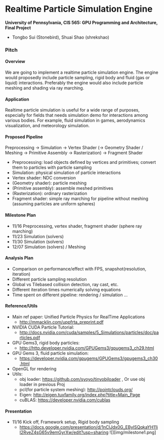 Real­time Particle Simulation Engine
===============

**University of Pennsylvania, CIS 565: GPU Programming and Architecture, Final Project**

* Tongbo Sui (Stonebird), Shuai Shao (shrekshao)

### Pitch
#### Overview

We are going to implement a real­time particle simulation engine. The engine would proposedly
include particle sampling, rigid body and fluid (gas or liquid) interactions. Preferably the engine would also include
particle meshing and shading via ray marching.

#### Application

Real­time particle simulation is useful for a wide range of purposes, especially for fields that needs
simulation demo for interactions among various bodies. For example, fluid simulation in games,
aerodynamics visualization, and meteorology simulation.

#### Proposed Pipeline

Preprocessing → Simulation → Vertex Shader (→ Geometry Shader / Meshing → Primitive Assembly
→ Rasterization) → Fragment Shader

* Preprocessing: load objects defined by vertices and primitives; convert them to particles with particle sampling
* Simulation: physical simulation of particle interactions
* Vertex shader: NDC conversion
* (Geometry shader): particle meshing
* (Primitive assembly): assemble meshed primitives
* (Rasterization): ordinary rasterization
* Fragment shader: simple ray marching for pipeline without meshing (assuming particles are uniform spheres)

#### Milestone Plan

* 11/16 Preprocessing, vertex shader, fragment shader (sphere ray marching)
* 11/23 Simulation (solvers)
* 11/30 Simulation (solvers)
* 12/07 Simulation (solvers) / Meshing

#### Analysis Plan

* Comparison on performance/effect with FPS, snapshot(resolution, iteration)
* Different particle sampling resolution
* Global vs Tile­based collision detection, ray cast, etc.
* Different iteration times numerically solving equations
* Time spent on different pipeline: rendering / simulation ...

#### Reference/Utils

* Main ref paper: Unified Particle Physics for Real­Time Applications
	* http://mmacklin.com/uppfrta_preprint.pdf
* NVIDIA CUDA Particle Tutorial:
	* http://docs.nvidia.com/cuda/samples/5_Simulations/particles/doc/particles.pdf
* GPU Gems3, rigid body particles: 
	* http://http.developer.nvidia.com/GPUGems3/gpugems3_ch29.html
* GPU Gems 3, fluid particle simulation:
	* https://developer.nvidia.com/gpugems/GPUGems3/gpugems3_ch30.html
* OpenGL for rendering
* Utils:
	* obj loader: https://github.com/syoyo/tinyobjloader , Or use obj loader in previous Proj
	* pcl(for particle system meshing): http://pointclouds.org/
	* Eigen: http://eigen.tuxfamily.org/index.php?title=Main_Page
	* cuBLAS: https://developer.nvidia.com/cublas
	
#### Presentation

* 11/16 Kick off, Framework setup, Rigid body sampling
	* https://docs.google.com/presentation/d/1nClJdx0G_EBylSQqkaYH11iI2RveZ4sG65v9emGyrXw/edit?usp=sharing
	![][img/milestone1.png]
	
	